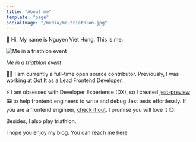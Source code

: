 ```yaml
---
title: "About me"
template: "page"
socialImage: "/media/me-triathlon.jpg"
---
```


👋 Hi, My name is Nguyen Viet Hung. This is me:

![Me in a triathlon event](/media/me-triathlon.jpg)

_Me in a triathlon event_

🧑‍💻 I am currently a full-time open source contributor. Previously, I was working at [Got It](https://www.got-it.co/) as a Lead Frontend Developer.

⚡️ I am obsessed with Developer Experience (DX), so I created [jest-preview](https://github.com/nvh95/jest-preview) 🖼 to help frontend engineers to write and debug Jest tests effortlessly. If you are a frontend engineer, [check it out](https://github.com/nvh95/jest-preview). I promise you will love it 😍!

Besides, I also play triathlon.

I hope you enjoy my blog. You can reach me [here](/pages/contacts)
